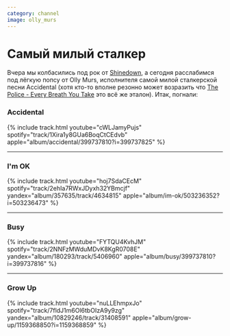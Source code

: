 ```yaml
---
category: channel
image: olly_murs
---
```

# Самый милый сталкер

Вчера мы колбасились под рок от [Shinedown](/channel/2020/10/17/shinedown/), а сегодня расслабимся под лёгкую попсу от Olly Murs,
исполнителя самой милой сталкерской песни Accidental (хотя кто-то вполне резонно может возразить что
[The Police - Every Breath You Take](https://www.youtube.com/watch?v=OMOGaugKpzs) это всё же эталон). Итак, погнали:

### Accidental
{% include track.html
youtube="cWLJamyPujs"
spotify="track/1Xira1y8GUa6BoqCtCEdvb"
apple="album/accidental/399737810?i=399737825"
%}

<hr>

### I'm OK
{% include track.html
youtube="hoj7SdaCEcM"
spotify="track/2ehIa7RWxJDyxh32YBmcjf"
yandex="album/357635/track/4634815"
apple="album/im-ok/503236352?i=503236473"
%}

<hr>

### Busy
{% include track.html
youtube="FYTQU4KvhJM"
spotify="track/2NNFzMWduMDvK8KgR0708E"
yandex="album/180293/track/5406960"
apple="album/busy/399737810?i=399737816"
%}

<hr>

### Grow Up
{% include track.html
youtube="nuLLEhmpxJo"
spotify="track/7fldJ1m6Ol6tbOIzA9y9zg"
yandex="album/10829246/track/31408591"
apple="album/grow-up/1159368850?i=1159368859"
%}
